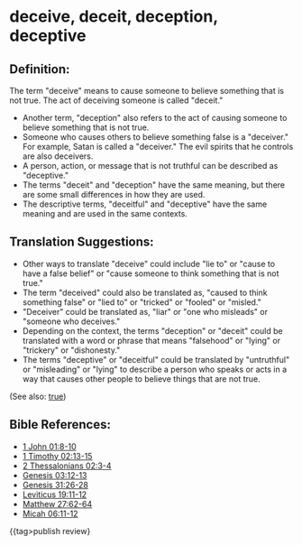 # deceive, deceit, deception, deceptive #

## Definition: ##

The term "deceive" means to cause someone to believe something that is not true. The act of deceiving someone is called "deceit."

* Another term, "deception" also refers to the act of causing someone to believe something that is not true.
* Someone who causes others to believe something false is a "deceiver." For example, Satan is called a "deceiver." The evil spirits that he controls are also deceivers.
* A person, action, or message that is not truthful can be described as "deceptive."
* The terms "deceit" and "deception" have the same meaning, but there are some small differences in how they are used.
* The descriptive terms, "deceitful" and "deceptive" have the same meaning and are used in the same contexts.

## Translation Suggestions: ##

* Other ways to translate "deceive" could include "lie to" or "cause to have a false belief" or "cause someone to think something that is not true."
* The term "deceived" could also be translated as, "caused to think something false" or "lied to" or "tricked" or "fooled" or "misled."
* "Deceiver" could be translated as, "liar" or "one who misleads"  or "someone who deceives."
* Depending on the context, the terms "deception" or "deceit" could be translated with a word or phrase that means "falsehood" or  "lying" or "trickery" or "dishonesty."
* The terms "deceptive" or "deceitful" could be translated by "untruthful" or "misleading" or "lying" to describe a person who speaks or acts in a way that causes other people to believe things that are not true.

(See also: [true](../kt/true.md))

## Bible References: ##

* [1 John 01:8-10](https://door43.org/en/bible/notes/1jn/01/08)
* [1 Timothy 02:13-15](https://door43.org/en/bible/notes/1ti/02/13)
* [2 Thessalonians 02:3-4](https://door43.org/en/bible/notes/2th/02/03)
* [Genesis 03:12-13](https://door43.org/en/bible/notes/gen/03/12)
* [Genesis 31:26-28](https://door43.org/en/bible/notes/gen/31/26)
* [Leviticus 19:11-12](https://door43.org/en/bible/notes/lev/19/11)
* [Matthew 27:62-64](https://door43.org/en/bible/notes/mat/27/62)
* [Micah 06:11-12](https://door43.org/en/bible/notes/mic/06/11)

{{tag>publish review}